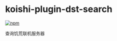 # koishi-plugin-dst-search

[![npm](https://img.shields.io/npm/v/koishi-plugin-dst-search?style=flat-square)](https://www.npmjs.com/package/koishi-plugin-dst-search)

查询饥荒联机服务器
